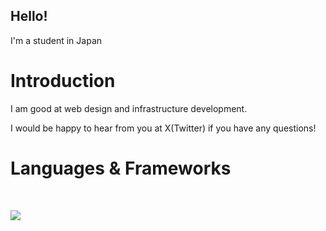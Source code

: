 ## Hello!

I'm a student in Japan

# Introduction

I am good at web design and infrastructure development.

I would be happy to hear from you at X(Twitter) if you have any questions!

# Languages & Frameworks

<br />

<img src="https://skillicons.dev/icons?i=golang,python,javascript,typescript,svelte,react,astro,zig,nextjs" /> <br /><br />
